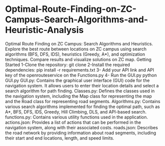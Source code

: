 # Optimal-Route-Finding-on-ZC-Campus-Search-Algorithms-and-Heuristic-Analysis
Optimal Route Finding on ZC Campus: Search Algorithms and Heuristics. Explore the best route between locations on ZC campus using search algorithms (BFS, DFS, IDS), heuristics (Greedy, A*), and optimization techniques. Compare results and visualize solutions on ZC map.
Getting Started
1-Clone the repository:
git clone 
2-Install the required dependencies:
pip install -r requirements.txt
3- Add your API link and API key of the openrouteservice on the Functions.py
4- Run the GUI.py
python GUI.py
GUI.py: Contains the graphical user interface (GUI) code for the navigation system. It allows users to enter their location details and select a search algorithm for path finding.
Classes.py: Defines the classes used in the navigation system, including the Map class for representing the map and the Road class for representing road segments.
Algorithms.py: Contains various search algorithms implemented for finding the optimal path, such as A*, BFS, DFS, IDS, Greedy, Hill Climbing, DLS, and API-based search.
functions.py: Contains various utility functions used in the application.
actions.json: Provides a list of actions that can be performed in the navigation system, along with their associated costs.
roads.json: Describes the road network by providing information about road segments, including their start and end locations, length, and speed limits.
